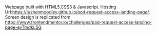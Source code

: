 Webpage built with HTML5,CSS3 & Javascript. Hosting Url:https://lushenmoodley.github.io/pod-request-access-landing-page/. Screen design is replicated from https://www.frontendmentor.io/challenges/pod-request-access-landing-page-eyTmdkLSG

